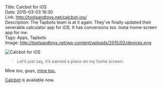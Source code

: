 Title: Calcbot for iOS  
Date: 2015-03-03 16:30  
Link: http://toolsandtoys.net/calcbot-ios/  
Description: The Tapbots team is at it again. They've finally updated their venerable calculator app for iOS. It has conversions too. Insta-home-screen app for me.  
Tags: Apps, Tapbots  
Image: http://toolsandtoys.net/wp-content/uploads/2015/02/devices.png  

<p><img class="wide" src="http://toolsandtoys.net/wp-content/uploads/2015/02/devices.png" alt="Calcbot for iOS" title="Calcbot for iOS"></p>

>Let’s just say, it’s earned a place on my home screen.

Mine too, guys, [mine too.][d]

[Calcbot][apple] is available now.

[apple]: https://itunes.apple.com/us/app/calcbot-intelligent-calculator/id376694347?mt=8&at=1l3vx9s "Calcbot on the App Store"
[d]: http://d.pr/i/12uWj+ "Screenshot of my current Home Screen setup"